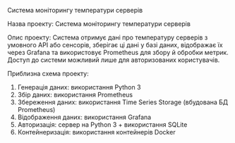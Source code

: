 Система моніторингу температури серверів

Назва проекту: Система моніторингу температури серверів

Опис проекту: Система отримує дані про температуру серверів з умовного API або сенсорів, зберігає ці дані у базі даних, відображає їх через Grafana та використовує Prometheus для збору й обробки метрик. Доступ до системи можливий лише для авторизованих користувачів.

Приблизна схема проекту:
1. Генерація даних: використання Python 3
2. Збір даних: використання Prometheus
3. Збереження даних: використання Time Series Storage (вбудована БД Prometheus)
4. Відображення даних: використання Grafana
5. Авторизація: сервер на Python 3 + використання SQLite
6. Контейнеризація: використання контейнерів Docker
